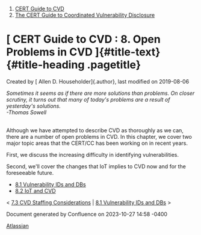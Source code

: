 



1.  [CERT Guide to CVD](index.html)
2.  [The CERT Guide to Coordinated Vulnerability
    Disclosure](The-CERT-Guide-to-Coordinated-Vulnerability-Disclosure_47677443.html)


# [ CERT Guide to CVD : 8. Open Problems in CVD ]{#title-text} {#title-heading .pagetitle}




Created by [ Allen D. Householder]{.author}, last modified on 2019-08-06



*Sometimes it seems as if there are more solutions than problems. On
closer scrutiny, it turns out that many of today\'s problems are a
result of yesterday\'s solutions.*\
*-Thomas Sowell*

\
Although we have attempted to describe CVD as thoroughly as we can,
there are a number of open problems in CVD. In this chapter, we cover
two major topic areas that the CERT/CC has been working on in recent
years.

First, we discuss the increasing difficulty in identifying
vulnerabilities.

Second, we\'ll cover the changes that IoT implies to CVD now and for the
foreseeable future.

-   [8.1 Vulnerability IDs and
    DBs](8.1-Vulnerability-IDs-and-DBs_47677497.html)
-   [8.2 IoT and CVD](8.2-IoT-and-CVD_47677498.html)



\< [7.3 CVD Staffing
Considerations](7.3-CVD-Staffing-Considerations_47677495.html) \| [8.1
Vulnerability IDs and DBs](8.1-Vulnerability-IDs-and-DBs_47677497.html)
\>








Document generated by Confluence on 2023-10-27 14:58 -0400


[Atlassian](https://www.atlassian.com/)





